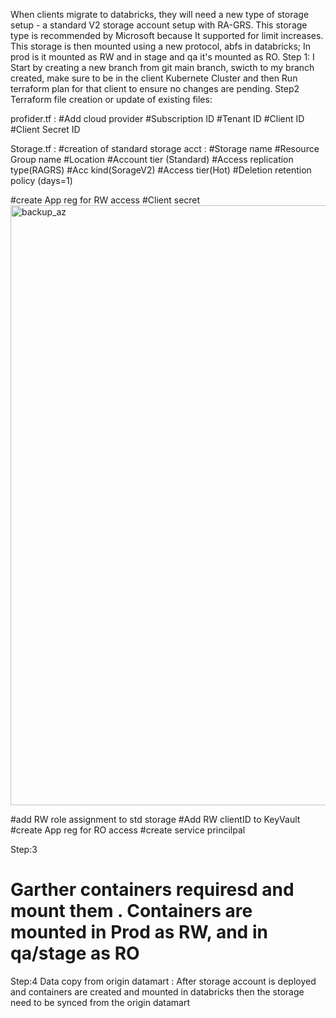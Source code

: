 When clients migrate to databricks, they will need a new type of storage setup - a standard V2 storage account setup with RA-GRS. This storage type is recommended by Microsoft because It supported for limit increases. This storage is then mounted using a new protocol, abfs in databricks; In prod is it mounted as RW and in stage and qa it's mounted as RO. 
Step 1: 
I Start by creating a new branch from git main branch, 
swicth to my branch created, make sure to be in the client Kubernete Cluster and then Run terraform plan for that client to ensure no changes are pending. 
Step2
Terraform file creation or update of existing files: 

profider.tf :
#Add cloud provider
#Subscription ID
#Tenant ID
#Client ID
#Client Secret ID

Storage.tf :
#creation of standard storage acct :
#Storage name 
#Resource Group name 
#Location 
#Account tier (Standard)
#Access replication type(RAGRS)
#Acc kind(SorageV2)
#Access tier(Hot)
#Deletion retention policy (days=1)

#create App reg for RW access 
#Client secret 
<img width="960" alt="backup_az" src="https://user-images.githubusercontent.com/55653989/229299413-b80e43cc-443c-4eef-8846-c145cdee37e2.PNG">

#add RW role assignment to std storage 
#Add RW clientID to KeyVault
#create App reg for RO access
#create service princilpal 

Step:3
# Garther containers requiresd and mount them . Containers are mounted in Prod as RW, and in qa/stage as RO
Step:4
Data copy from origin datamart :
After storage account is deployed and containers are created and mounted in databricks then the storage need to be synced from the origin datamart
